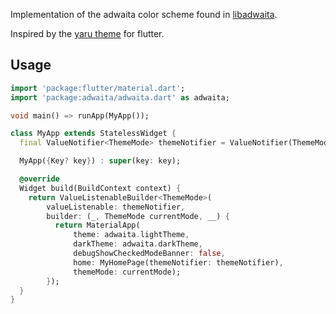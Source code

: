 <!--
This README describes the package. If you publish this package to pub.dev,
this README's contents appear on the landing page for your package.

For information about how to write a good package README, see the guide for
[writing package pages](https://dart.dev/guides/libraries/writing-package-pages).

For general information about developing packages, see the Dart guide for
[creating packages](https://dart.dev/guides/libraries/create-library-packages)
and the Flutter guide for
[developing packages and plugins](https://flutter.dev/developing-packages).
-->

Implementation of the adwaita color scheme found in [libadwaita](https://gitlab.gnome.org/GNOME/libadwaita).

Inspired by the [yaru theme](https://github.com/ubuntu/yaru.dart) for flutter.


## Usage

```dart
import 'package:flutter/material.dart';
import 'package:adwaita/adwaita.dart' as adwaita;

void main() => runApp(MyApp());

class MyApp extends StatelessWidget {
  final ValueNotifier<ThemeMode> themeNotifier = ValueNotifier(ThemeMode.light);

  MyApp({Key? key}) : super(key: key);

  @override
  Widget build(BuildContext context) {
    return ValueListenableBuilder<ThemeMode>(
        valueListenable: themeNotifier,
        builder: (_, ThemeMode currentMode, __) {
          return MaterialApp(
              theme: adwaita.lightTheme,
              darkTheme: adwaita.darkTheme,
              debugShowCheckedModeBanner: false,
              home: MyHomePage(themeNotifier: themeNotifier),
              themeMode: currentMode);
        });
  }
}
```
